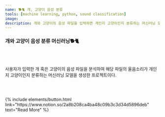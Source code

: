 ```yaml
---
name: 🐕🐈 개, 고양이 음성 분류
tools: [machine learning, python, sound classification]
image: 
description: 개와 고양이의 음성 파일을 입력하면 개인지 고양이인지 분류하는 머신러닝 모델입니다.
---
```


### **개와 고양이 음성 분류 머신러닝🐕🐈**

<br>
<br>

  
사용자가 입력한 개 혹은 고양이의 음성 파일을 분석하여 해당 파일의 울음소리가 개인지 고양이인지 분류하는 머신러닝 모델을 생성한 프로젝트이다.

<br>
<br>



<p class="text-center">
{% include elements/button.html link="https://www.notion.so/2a8b208ca4ba48c09b3c3d34d5896deb" text="Read More" %}
</p>